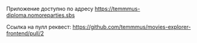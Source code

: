 Приложение доступно по адресу https://temmmus-diploma.nomoreparties.sbs

Ссылка на пулл реквест: https://github.com/temmmus/movies-explorer-frontend/pull/2